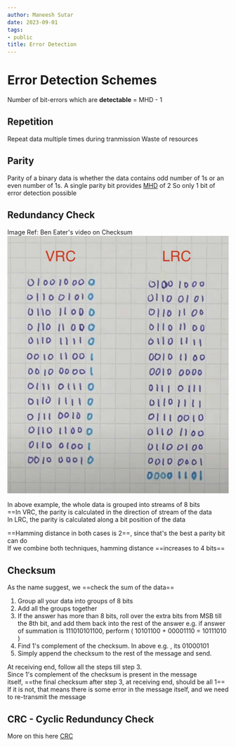 ```yaml
---
author: Maneesh Sutar
date: 2023-09-01
tags:
- public
title: Error Detection
---
```


# Error Detection Schemes

Number of bit-errors which are **detectable** = MHD - 1

## Repetition

Repeat data multiple times during tranmission
Waste of resources

## Parity

Parity of a binary data is whether the data contains odd number of 1s or an even number of 1s.
A single parity bit provides [MHD](hamming_distance.md) of 2
So only 1 bit of error detection possible

## Redundancy Check

Image Ref: Ben Eater's video on Checksum
![300](Artifacts/vrc_lrc.png)

In above example, the whole data is grouped into streams of 8 bits  
==In VRC, the parity is calculated in the direction of stream of the data  
In LRC, the parity is calculated along a bit position of the data

==Hamming distance in both cases is 2==, since that's the best a parity bit can do  
If we combine both techniques, hamming distance ==increases to 4 bits==

## Checksum

As the name suggest, we ==check the sum of the data==

1. Group all your data into groups of 8 bits
1. Add all the groups together
1. If the answer has more than 8 bits, roll over the extra bits from MSB till the 8th bit, and add them back into the rest of the answer  e.g. if answer of summation is 111010101100, perform ( 10101100 + 00001110 = 10111010 )
1. Find 1's complement of the checksum. In above e.g. , its 01000101
1. Simply append the checksum to the rest of the message and send.

At receiving end, follow all the steps till step 3.  
Since 1's complement of the checksum is present in the message itself, ==the final checksum after step 3, at receiving end, should be all 1==  
If it is not, that means there is some error in the message itself, and we need to re-transmit the message

## CRC - Cyclic Redunduncy Check

More on this here [CRC](CRC.md)
